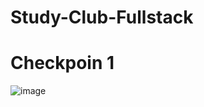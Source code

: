 # Study-Club-Fullstack

# Checkpoin 1

![image](https://github.com/user-attachments/assets/c357953e-6c5a-4f9e-8f32-d69aae3d3f3a)

